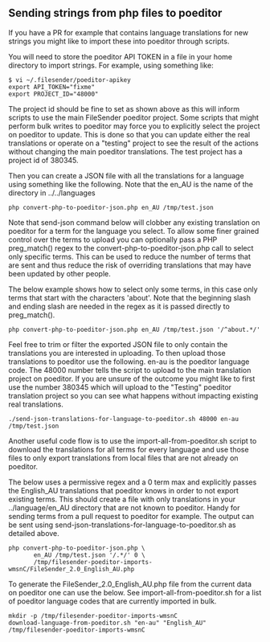 


Sending strings from php files to poeditor
------------------------------------------

If you have a PR for example that contains language translations for
new strings you might like to import these into poeditor through
scripts.

You will need to store the poeditor API TOKEN in a file in your home
directory to import strings. For example, using something like:

```
$ vi ~/.filesender/poeditor-apikey
export API_TOKEN="fixme"
export PROJECT_ID="48000"
```

The project id should be fine to set as shown above as this will inform
scripts to use the main FileSender poeditor project. Some scripts that might
perform bulk writes to poeditor may force you to explicitly select the project
on poeditor to update. This is done so that you can update either the real
translations or operate on a "testing" project to see the result of the actions
without changing the main poeditor translations. The test project has a project
id of 380345.

Then you can create a JSON file with all the translations for a
language using something like the following. Note that the en_AU is
the name of the directory in ../../languages

```
php convert-php-to-poeditor-json.php en_AU /tmp/test.json
```

Note that send-json command below will clobber any existing
translation on poeditor for a term for the language you select. To
allow some finer grained control over the terms to upload you can
optionally pass a PHP preg_match() regex to the
convert-php-to-poeditor-json.php call to select only specific terms.
This can be used to reduce the number of terms that are sent and thus
reduce the risk of overriding translations that may have been updated
by other people.

The below example shows how to select only some terms, in this case
only terms that start with the characters 'about'. Note that the
beginning slash and ending slash are needed in the regex as it is
passed directly to preg_match().

```
php convert-php-to-poeditor-json.php en_AU /tmp/test.json '/^about.*/'
```

Feel free to trim or filter the exported JSON file to only contain the
translations you are interested in uploading. To then upload those
translations to poeditor use the following. en-au is the poeditor
language code. The 48000 number tells the script to upload to the main
translation project on poeditor. If you are unsure of the outcome you
might like to first use the number 380345 which will upload to the
"Testing" poeditor translation project so you can see what happens
without impacting existing real translations.

```
./send-json-translations-for-language-to-poeditor.sh 48000 en-au /tmp/test.json
```


Another useful code flow is to use the import-all-from-poeditor.sh script to download
the translations for all terms for every language and use those files to only export
translations from local files that are not already on poeditor.

The below uses a permissive regex and a 0 term max and explicitly passes the English_AU
translations that poeditor knows in order to not export existing terms. This should create
a file with only translations in your ../language/en_AU directory that are not known
to poeditor. Handy for sending terms from a pull request to poeditor for example. The
output can be sent using send-json-translations-for-language-to-poeditor.sh as detailed above.

```
php convert-php-to-poeditor-json.php \
       en_AU /tmp/test.json '/.*/' 0 \
       /tmp/filesender-poeditor-imports-wmsnC/FileSender_2.0_English_AU.php
```

To generate the FileSender_2.0_English_AU.php file from the current data on poeditor
one can use the below. See import-all-from-poeditor.sh for a list of poeditor language codes
that are currently imported in bulk.

```
mkdir -p /tmp/filesender-poeditor-imports-wmsnC
download-language-from-poeditor.sh "en-au" "English_AU" /tmp/filesender-poeditor-imports-wmsnC
```

